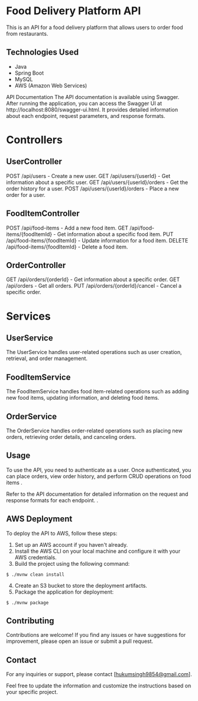 

# Food Delivery Platform API

This is an API for a food delivery platform that allows users to order food from restaurants.

## Technologies Used

- Java
- Spring Boot
- MySQL
- AWS (Amazon Web Services)

API Documentation
The API documentation is available using Swagger. After running the application, you can access the Swagger UI at http://localhost:8080/swagger-ui.html. It provides detailed information about each endpoint, request parameters, and response formats.

# Controllers
## UserController
POST /api/users - Create a new user.
GET /api/users/{userId} - Get information about a specific user.
GET /api/users/{userId}/orders - Get the order history for a user.
POST /api/users/{userId}/orders - Place a new order for a user.
## FoodItemController
POST /api/food-items - Add a new food item.
GET /api/food-items/{foodItemId} - Get information about a specific food item.
PUT /api/food-items/{foodItemId} - Update information for a food item.
DELETE /api/food-items/{foodItemId} - Delete a food item.
## OrderController
GET /api/orders/{orderId} - Get information about a specific order.
GET /api/orders - Get all orders.
PUT /api/orders/{orderId}/cancel - Cancel a specific order.
# Services
## UserService
The UserService handles user-related operations such as user creation, retrieval, and order management.

## FoodItemService
The FoodItemService handles food item-related operations such as adding new food items, updating information, and deleting food items.

## OrderService
The OrderService handles order-related operations such as placing new orders, retrieving order details, and canceling orders.

## Usage
To use the API, you need to authenticate as a user. Once authenticated, you can place orders, view order history, and perform CRUD operations on food items .

Refer to the API documentation for detailed information on the request and response formats for each endpoint.
.

## AWS Deployment

To deploy the API to AWS, follow these steps:

1. Set up an AWS account if you haven't already.
2. Install the AWS CLI on your local machine and configure it with your AWS credentials.
3. Build the project using the following command:

```
$ ./mvnw clean install
```

4. Create an S3 bucket to store the deployment artifacts.
5. Package the application for deployment:

```
$ ./mvnw package
```




## Contributing

Contributions are welcome! If you find any issues or have suggestions for improvement, please open an issue or submit a pull request.




## Contact

For any inquiries or support, please contact [hukumsingh9854@gmail.com].

Feel free to update the information and customize the instructions based on your specific project.
